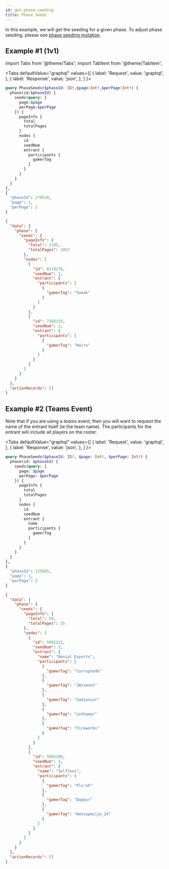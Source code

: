 ```yaml
---
id: get-phase-seeding
title: Phase Seeds
---
```


In this example, we will get the seeding for a given phase.
To adjust phase seeding, please see
[phase seeding mutation](/docs/examples/update-phase-seeding).

## Example #1 (1v1)

import Tabs from '@theme/Tabs';
import TabItem from '@theme/TabItem';

<Tabs
defaultValue="graphql"
values={[
{ label: 'Request', value: 'graphql', },
{ label: 'Response', value: 'json', },
]
}>

<TabItem value="graphql">

```graphql
query PhaseSeeds($phaseId: ID!,$page:Int!,$perPage:Int!) {
  phase(id:$phaseId) {
    seeds(query: {
      page:$page
      perPage:$perPage
    }) {
      pageInfo {
        total
        totalPages
      }
      nodes {
        id
        seedNum
        entrant {
          participants {
            gamerTag
          }
        }
      }
    }
  }
},
{
  "phaseId": 270520,
  "page": 1,
  "perPage": 2
}
```

</TabItem>

<TabItem value="json">

```json
{
  "data": {
    "phase": {
      "seeds": {
        "pageInfo": {
          "total": 2105,
          "totalPages": 1053
        },
        "nodes": [
          {
            "id": 8218278,
            "seedNum": 1,
            "entrant": {
              "participants": [
                {
                  "gamerTag": "Tweek"
                }
              ]
            }
          },
          {
            "id": 7368333,
            "seedNum": 2,
            "entrant": {
              "participants": [
                {
                  "gamerTag": "Nairo"
                }
              ]
            }
          }
        ]
      }
    }
  },
  "actionRecords": []
}
```

</TabItem>
</Tabs>

## Example #2 (Teams Event)

Note that if you are using a _teams_ event, then you will want to request the name of the entrant itself
(ie the team name).
The participants for the entrant will include all players on the roster.

<Tabs
defaultValue="graphql"
values={[
{ label: 'Request', value: 'graphql', },
{ label: 'Response', value: 'json', },
]
}>

<TabItem value="graphql">

```graphql
query PhaseSeeds($phaseId: ID!, $page: Int!, $perPage: Int!) {
  phase(id: $phaseId) {
    seeds(query: {
      page: $page
      perPage: $perPage
    }) {
      pageInfo {
        total
        totalPages
      }
      nodes {
        id
        seedNum
        entrant {
          name
          participants {
            gamerTag
          }
        }
      }
    }
  }
},
{
  "phaseId": 125685,
  "page": 1,
  "perPage": 2
}
```

</TabItem>

<TabItem value="json">

```json
{
  "data": {
    "phase": {
      "seeds": {
        "pageInfo": {
          "total": 69,
          "totalPages": 35
        },
        "nodes": [
          {
            "id": 5091221,
            "seedNum": 2,
            "entrant": {
              "name": "Denial Esports",
              "participants": [
                {
                  "gamerTag": "CorruptedG"
                },
                {
                  "gamerTag": "JWismont"
                },
                {
                  "gamerTag": "Sadjunior"
                },
                {
                  "gamerTag": "Lethamyr"
                },
                {
                  "gamerTag": "Fireworks"
                }
              ]
            }
          },
          {
            "id": 5093109,
            "seedNum": 3,
            "entrant": {
              "name": "Selfless",
              "participants": [
                {
                  "gamerTag": "Plu'oh"
                },
                {
                  "gamerTag": "Dappur"
                },
                {
                  "gamerTag": "Watsupmiijo_24"
                }
              ]
            }
          }
        ]
      }
    }
  },
  "actionRecords": []
}
```

</TabItem>
</Tabs>
